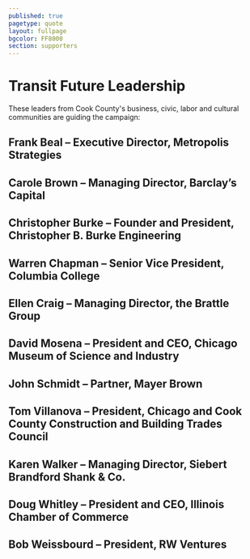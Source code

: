 ```yaml
---
published: true
pagetype: quote
layout: fullpage
bgcolor: FF8000
section: supporters
---
```


# Transit Future Leadership 

These leaders from Cook County's business, civic, labor and cultural communities are guiding the campaign:

## Frank Beal – Executive Director, Metropolis Strategies
## Carole Brown – Managing Director, Barclay’s Capital
## Christopher Burke – Founder and President, Christopher B. Burke Engineering
## Warren Chapman – Senior Vice President, Columbia College
## Ellen Craig – Managing Director, the Brattle Group
## David Mosena – President and CEO, Chicago Museum of Science and Industry
## John Schmidt – Partner, Mayer Brown
## Tom Villanova – President, Chicago and Cook County Construction and Building Trades Council
## Karen Walker – Managing Director, Siebert Brandford Shank & Co.
## Doug Whitley – President and CEO, Illinois Chamber of Commerce
## Bob Weissbourd – President, RW Ventures